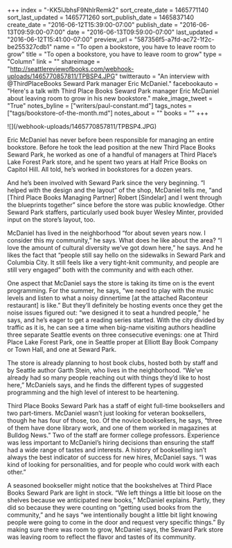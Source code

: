 +++
index = "-KK5lJbhsF9NhlrRemk2"
sort_create_date = 1465771140
sort_last_updated = 1465771260
sort_publish_date = 1465837140
create_date = "2016-06-12T15:39:00-07:00"
publish_date = "2016-06-13T09:59:00-07:00"
date = "2016-06-13T09:59:00-07:00"
last_updated = "2016-06-12T15:41:00-07:00"
preview_url = "587356f5-a7fd-ac72-1f2c-be255327cdb1"
name = "To open a bookstore, you have to leave room to grow"
title = "To open a bookstore, you have to leave room to grow"
type = "Column"
link = ""
shareimage = "http://seattlereviewofbooks.com/webhook-uploads/1465770857811/TPBSP4.JPG"
twitterauto = "An interview with @ThirdPlaceBooks Seward Park manager Eric McDaniel."
facebookauto = "Here's a talk with Third Place Books Seward Park manager Eric McDaniel about leaving room to grow in his new bookstore."
make_image_tweet = "True"
notes_byline = ["writers/paul-constant.md"]
tags_notes = ["tags/bookstore-of-the-month.md"]
notes_about = ""
books = ""
+++
<p class="image">![](/webhook-uploads/1465770857811/TPBSP4.JPG)</p>

Eric McDaniel has never before been responsible for managing an entire bookstore. Before he took the lead position at the new Third Place Books Seward Park, he worked as one of a handful of managers at Third Place’s Lake Forest Park store, and he spent two years at Half Price Books on Capitol Hill. All told, he’s worked in bookstores for a dozen years.

And he’s been involved with Seward Park since the very beginning. “I helped with the design and the layout” of the shop, McDaniel tells me, “and [Third Place Books Managing Partner] Robert [Sindelar] and I went through the blueprints together” since before the store was public knowledge. Other Seward Park staffers, particularly used book buyer Wesley Minter, provided input on the store’s layout, too.

McDaniel has lived in the neighborhood “for about seven years now. I consider this my community,” he says. What does he like about the area? “I love the amount of cultural diversity we’ve got down here,” he says. And he likes the fact that “people still say hello on the sidewalks in Seward Park and Columbia City. It still feels like a very tight-knit community, and people are still very engaged” both with the community and with each other.

One aspect that McDaniel says the store is taking its time on is the event programming. For the summer, he says, “we need to play with the music levels and listen to what a noisy dinnertime [at the attached Raconteur restaurant] is like.” But they’ll definitely be hosting events once they get the noise issues figured out: “we designed it to seat a hundred people,” he says, and he’s eager to get a reading series started. With the city divided by traffic as it is, he can see a time when big-name visiting authors headline three separate Seattle events on three consecutive evenings: one at Third Place Lake Forest Park, one in Seattle proper at Elliott Bay Book Company or Town Hall, and one at Seward Park. 

The store is already planning to host book clubs, hosted both by staff and by Seattle author Garth Stein, who lives in the neighborhood. “We’ve already had so many people reaching out with things they’d like to host here,” McDaniels says, and he finds the different types of suggested programming and the high level of interest to be heartening.

Third Place Books Seward Park has a staff of eight full-time booksellers and two part-timers. McDaniel wasn’t just looking for veteran booksellers, though he has four of those, too. Of the novice booksellers, he says, “three of them have done library work, and one of them worked in magazines at Bulldog News.” Two of the staff are former college professors. Experience was less important to McDaniel’s hiring decisions than ensuring the staff had a wide range of tastes and interests. A history of bookselling isn’t always the best indicator of success for new hires, McDaniel says. “I was kind of looking for personalities, and for people who could work with each other.”

A seasoned bookseller might notice that the bookshelves at Third Place Books Seward Park are light in stock. “We left things a little bit loose on the shelves because we anticipated new books,” McDaniel explains. Partly, they did so because they were counting on “getting used books from the community,” and he says “we intentionally bought a little bit light knowing people were going to come in the door and request very specific things.” By making sure there was room to grow, McDaniel says, the Seward Park store was leaving room to reflect the flavor and tastes of its community.

